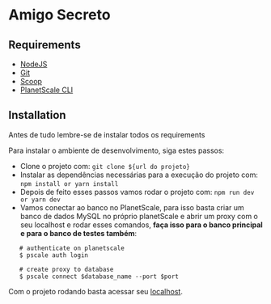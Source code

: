 # Amigo Secreto

## Requirements

- [NodeJS](https://nodejs.org/en/download/)
- [Git](https://git-scm.com/downloads)
- [Scoop](https://scoop.sh/)
- [PlanetScale CLI](https://docs.planetscale.com/concepts/planetscale-environment-setup)

## Installation

Antes de tudo lembre-se de instalar todos os requirements

<p>Para instalar o ambiente de desenvolvimento, siga estes passos:</p>

- Clone o projeto com: `git clone ${url do projeto}`
- Instalar as dependências necessárias para a execução do projeto com: `npm install or yarn install`
- Depois de feito esses passos vamos rodar o projeto com: `npm run dev or yarn dev`
- Vamos conectar ao banco no PlanetScale, para isso basta criar um banco de dados MySQL no próprio planetScale e abrir um proxy com o seu localhost e rodar esses comandos, **faça isso para o banco principal e para o banco de testes também**: 
```shell
   # authenticate on planetscale 
   $ pscale auth login

   # create proxy to database
   $ pscale connect $database_name --port $port

```

Com o projeto rodando basta acessar seu [localhost](http://localhost:3000/).